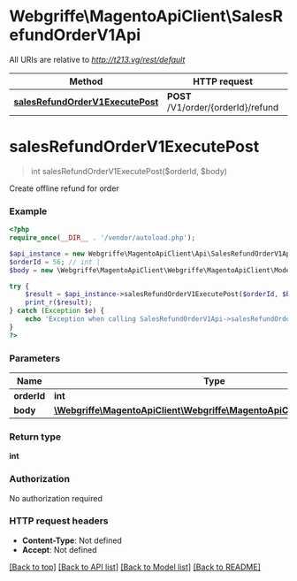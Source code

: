 # Webgriffe\MagentoApiClient\SalesRefundOrderV1Api

All URIs are relative to *http://t213.vg/rest/default*

Method | HTTP request | Description
------------- | ------------- | -------------
[**salesRefundOrderV1ExecutePost**](SalesRefundOrderV1Api.md#salesRefundOrderV1ExecutePost) | **POST** /V1/order/{orderId}/refund | 


# **salesRefundOrderV1ExecutePost**
> int salesRefundOrderV1ExecutePost($orderId, $body)



Create offline refund for order

### Example
```php
<?php
require_once(__DIR__ . '/vendor/autoload.php');

$api_instance = new Webgriffe\MagentoApiClient\Api\SalesRefundOrderV1Api();
$orderId = 56; // int | 
$body = new \Webgriffe\MagentoApiClient\Webgriffe\MagentoApiClient\Model\Body81(); // \Webgriffe\MagentoApiClient\Webgriffe\MagentoApiClient\Model\Body81 | 

try {
    $result = $api_instance->salesRefundOrderV1ExecutePost($orderId, $body);
    print_r($result);
} catch (Exception $e) {
    echo 'Exception when calling SalesRefundOrderV1Api->salesRefundOrderV1ExecutePost: ', $e->getMessage(), PHP_EOL;
}
?>
```

### Parameters

Name | Type | Description  | Notes
------------- | ------------- | ------------- | -------------
 **orderId** | **int**|  |
 **body** | [**\Webgriffe\MagentoApiClient\Webgriffe\MagentoApiClient\Model\Body81**](../Model/\Webgriffe\MagentoApiClient\Webgriffe\MagentoApiClient\Model\Body81.md)|  | [optional]

### Return type

**int**

### Authorization

No authorization required

### HTTP request headers

 - **Content-Type**: Not defined
 - **Accept**: Not defined

[[Back to top]](#) [[Back to API list]](../../README.md#documentation-for-api-endpoints) [[Back to Model list]](../../README.md#documentation-for-models) [[Back to README]](../../README.md)

